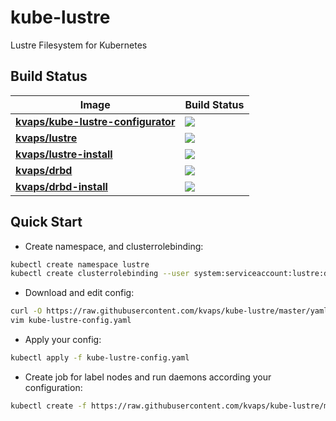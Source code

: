 # kube-lustre

Lustre Filesystem for Kubernetes

## Build Status

| Image                             | Build Status                                                                 |
|-----------------------------------|------------------------------------------------------------------------------|
| **[kvaps/kube-lustre-configurator]**  | ![](https://img.shields.io/docker/build/kvaps/kube-lustre-configurator.svg)  |
| **[kvaps/lustre]**                    | ![](https://img.shields.io/docker/build/kvaps/lustre.svg)                    |
| **[kvaps/lustre-install]**            | ![](https://img.shields.io/docker/build/kvaps/lustre-install.svg)            |
| **[kvaps/drbd]**                      | ![](https://img.shields.io/docker/build/kvaps/drbd.svg)                      |
| **[kvaps/drbd-install]**              | ![](https://img.shields.io/docker/build/kvaps/drbd-install.svg)              |

[kvaps/kube-lustre-configurator]: https://hub.docker.com/r/kvaps/kube-lustre-configurator/builds/
[kvaps/lustre]: https://hub.docker.com/r/kvaps/kvaps/lustre/builds/
[kvaps/lustre-install]: https://hub.docker.com/r/kvaps/lustre-install/builds/
[kvaps/drbd]: https://hub.docker.com/r/kvaps/drbd/builds/
[kvaps/drbd-install]: https://hub.docker.com/r/kvaps/drbd-install/builds/

## Quick Start

* Create namespace, and clusterrolebinding:
```sh
kubectl create namespace lustre
kubectl create clusterrolebinding --user system:serviceaccount:lustre:default lustre-cluster-admin --clusterrole cluster-admin
```

* Download and edit config:
```sh
curl -O https://raw.githubusercontent.com/kvaps/kube-lustre/master/yaml/kube-lustre-config.yaml
vim kube-lustre-config.yaml
```

* Apply your config:
```sh
kubectl apply -f kube-lustre-config.yaml
```

* Create job for label nodes and run daemons according your configuration:
```sh
kubectl create -f https://raw.githubusercontent.com/kvaps/kube-lustre/master/yaml/kube-lustre-configurator.yaml
```
